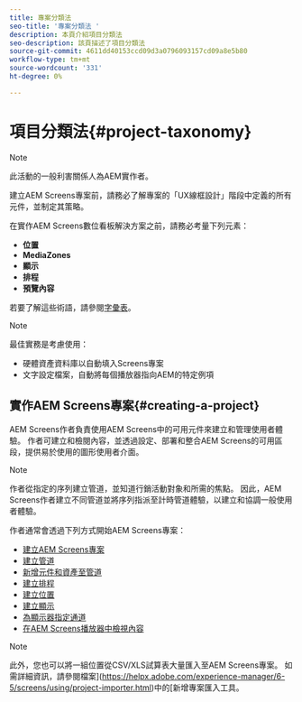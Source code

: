 ```yaml
---
title: 專案分類法
seo-title: '專案分類法 '
description: 本頁介紹項目分類法
seo-description: 該頁描述了項目分類法
source-git-commit: 4611dd40153ccd09d3a0796093157cd09a8e5b80
workflow-type: tm+mt
source-wordcount: '331'
ht-degree: 0%

---
```



# 項目分類法{#project-taxonomy}

>[!NOTE]
>
>此活動的一般利害關係人為AEM實作者。

建立AEM Screens專案前，請務必了解專案的「UX線框設計」階段中定義的所有元件，並制定其策略。

在實作AEM Screens數位看板解決方案之前，請務必考量下列元素：

* **位置**
* **MediaZones**
* **顯示**
* **排程**
* **預覽內容**

若要了解這些術語，請參閱[字彙表](https://helpx.adobe.com/experience-manager/6-5/screens/using/screens-glossary.html)。

>[!NOTE]
>
>最佳實務是考慮使用：
>
>* 硬體資產資料庫以自動填入Screens專案
>* 文字設定檔案，自動將每個播放器指向AEM的特定例項


## 實作AEM Screens專案{#creating-a-project}

AEM Screens作者負責使用AEM Screens中的可用元件來建立和管理使用者體驗。 作者可建立和檢閱內容，並透過設定、部署和整合AEM Screens的可用區段，提供易於使用的圖形使用者介面。

>[!NOTE]
>
>作者從指定的序列建立管道，並知道行銷活動對象和所需的焦點。 因此，AEM Screens作者建立不同管道並將序列指派至計時管道體驗，以建立和協調一般使用者體驗。

作者通常會透過下列方式開始AEM Screens專案：

* [建立AEM Screens專案](https://helpx.adobe.com/experience-manager/6-5/screens/using/creating-a-screens-project.html)
* [建立管道](https://helpx.adobe.com/experience-manager/6-5/screens/using/managing-channels.html)
* [新增元件和資產至管道](https://helpx.adobe.com/experience-manager/6-5/screens/using/adding-components-to-a-channel.html)
* [建立排程](https://helpx.adobe.com/experience-manager/6-5/screens/using/managing-schedules.html)
* [建立位置](https://helpx.adobe.com/experience-manager/6-5/screens/using/managing-locations.html)
* [建立顯示](https://helpx.adobe.com/experience-manager/6-5/screens/using/managing-displays.html)
* [為顯示器指定通道](https://helpx.adobe.com/experience-manager/6-5/screens/using/channel-assignment.html)
* [在AEM Screens播放器中檢視內容](https://helpx.adobe.com/experience-manager/6-5/screens/using/working-with-screens-player.html)

>[!NOTE]
>此外，您也可以將一組位置從CSV/XLS試算表大量匯入至AEM Screens專案。 如需詳細資訊，請參閱檔案](https://helpx.adobe.com/experience-manager/6-5/screens/using/project-importer.html)中的[新增專案匯入工具。

